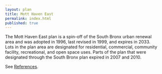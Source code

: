 ```yaml
---
layout: plan
title: Mott Haven East
permalink: index.html
published: true
---
```


The Mott Haven East plan is a spin-off of the South Bronx urban renewal area and was adopted in 1996, last revised in 1999, and expires in 2033. Lots in the plan area are designated for residential, commercial, community facility, recreational, and open space uses. Parts of the plan that were designated through the South Bronx plan expired in 2007 and 2010.

See [References](http://www.urbanreviewer.org/#page=references.html). 
